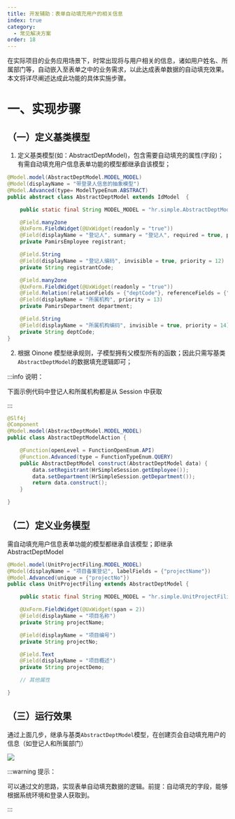 ```yaml
---
title: 开发辅助：表单自动填充用户的相关信息
index: true
category:
  - 常见解决方案
order: 18
---
```


   在实际项目的业务应用场景下，时常出现将与用户相关的信息，诸如用户姓名、所属部门等，自动嵌入至表单之中的业务需求，以此达成表单数据的自动填充效果。本文将详尽阐述达成此功能的具体实施步骤。

# 一、实现步骤
## （一）定义基类模型
1. 定义基类模型(如：AbstractDeptModel)，包含需要自动填充的属性(字段)；有需自动填充用户信息表单功能的模型都继承自该模型；

```java
@Model.model(AbstractDeptModel.MODEL_MODEL)
@Model(displayName = "带登录人信息的抽象模型")
@Model.Advanced(type= ModelTypeEnum.ABSTRACT)
public abstract class AbstractDeptModel extends IdModel  {

    public static final String MODEL_MODEL = "hr.simple.AbstractDeptModel";

    @Field.many2one
    @UxForm.FieldWidget(@UxWidget(readonly = "true"))
    @Field(displayName = "登记人", summary = "登记人", required = true, priority = 11)
    private PamirsEmployee registrant;

    @Field.String
    @Field(displayName = "登记人编码", invisible = true, priority = 12)
    private String registrantCode;

    @Field.many2one
    @UxForm.FieldWidget(@UxWidget(readonly = "true"))
    @Field.Relation(relationFields = {"deptCode"}, referenceFields = {"code"})
    @Field(displayName = "所属机构", priority = 13)
    private PamirsDepartment department;

    @Field.String
    @Field(displayName = "所属机构编码", invisible = true, priority = 14)
    private String deptCode;
}
```



2. 根据 Oinone 模型继承规则，子模型拥有父模型所有的函数；因此只需写基类`AbstractDeptModel`的数据填充逻辑即可；

:::info 说明：

下面示例代码中登记人和所属机构都是从 Session 中获取

:::

```java
@Slf4j
@Component
@Model.model(AbstractDeptModel.MODEL_MODEL)
public class AbstractDeptModelAction {

    @Function(openLevel = FunctionOpenEnum.API)
    @Function.Advanced(type = FunctionTypeEnum.QUERY)
    public AbstractDeptModel construct(AbstractDeptModel data) {
        data.setRegistrant(HrSimpleSession.getEmployee());
        data.setDepartment(HrSimpleSession.getDepartment());
        return data.construct();
    }

}
```

## （二）定义业务模型
需自动填充用户信息表单功能的模型都继承自该模型；即继承 AbstractDeptModel

```java
@Model.model(UnitProjectFiling.MODEL_MODEL)
@Model(displayName = "项目备案登记", labelFields = {"projectName"})
@Model.Advanced(unique = {"projectNo"})
public class UnitProjectFiling extends AbstractDeptModel {

    public static final String MODEL_MODEL = "hr.simple.UnitProjectFiling";

    @UxForm.FieldWidget(@UxWidget(span = 2))
    @Field(displayName = "项目名称")
    private String projectName;

    @Field(displayName = "项目编号")
    private String projectNo;

    @Field.Text
    @Field(displayName = "项目概述")
    private String projectDemo;

    // 其他属性

}
```

## （三）运行效果
通过上面几步，继承与基类`AbstractDeptModel`模型，在创建页会自动填充用户的信息（如登记人和所属部门）

![](https://oinone-jar.oss-cn-zhangjiakou.aliyuncs.com/welcome-document/Development/CommonSolutions/1746533429493-cf183ce0-9aa2-418b-93a6-54f54d9552c0-20250530144824829.png)



:::warning 提示：

可以通过文的思路，实现表单自动填充数据的逻辑。前提：自动填充的字段，能够根据系统环境和登录人获取到。

:::

